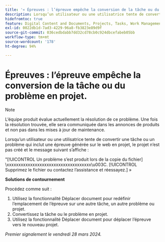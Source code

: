 ```yaml
---
title: '« Épreuves : l’épreuve empêche la conversion de la tâche ou du problème en projet. »'
description: Lorsqu’un utilisateur ou une utilisatrice tente de convertir une tâche ou un problème qui inclut une épreuve générée sur le web en projet, le projet n’est pas créé et un message s’affiche. Une solution de contournement est disponible.
hidefromtoc: true
feature: Digital Content and Documents, Projects, Tasks, Work Management
exl-id: 0022db1d-7ad3-4229-96a8-fb3823e89d9f
source-git-commit: 036cedbdabb7dd32cd78cb0c924dbcefabeb05bb
workflow-type: tm+mt
source-wordcount: '178'
ht-degree: 94%

---
```


# Épreuves : l’épreuve empêche la conversion de la tâche ou du problème en projet.

>[!NOTE]
>
>L’équipe produit évalue actuellement la résolution de ce problème. Une fois la résolution trouvée, elle sera communiquée dans les annonces de produits et non pas dans les mises à jour de maintenance.

Lorsqu’un utilisateur ou une utilisatrice tente de convertir une tâche ou un problème qui inclut une épreuve générée sur le web en projet, le projet n’est pas créé et le message suivant s’affiche :

&quot;[!UICONTROL Un problème s’est produit lors de la copie du fichier] \xxxxxxxxxxxxxxxxxxxxxxxxxxxxxxxxxxxx\u003C\. [!UICONTROL Supprimez le fichier ou contactez l’assistance et réessayez.] »

**Solutions de contournement**

Procédez comme suit :

1. Utilisez la fonctionnalité Déplacer document pour redéfinir l’emplacement de l’épreuve sur une autre tâche, un autre problème ou projet.
2. Convertissez la tâche ou le problème en projet.
3. Utilisez la fonctionnalité Déplacer document pour déplacer l’épreuve vers le nouveau projet.

_Premier signalement le vendredi 28 mars 2024._

